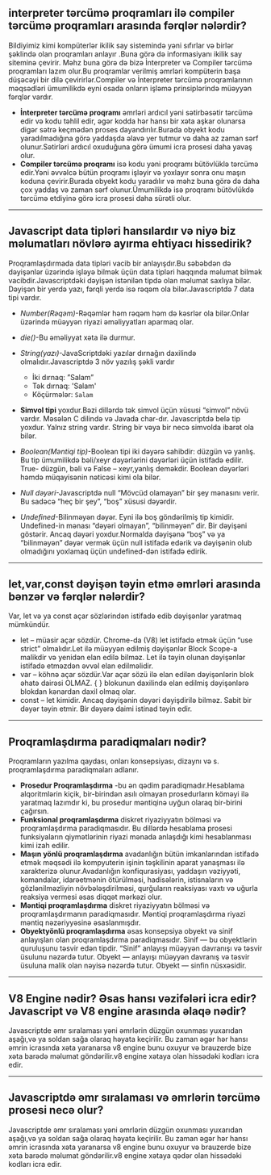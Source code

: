 ## interpreter tərcümə proqramları ilə compiler tərcümə proqramları arasında fərqlər nələrdir?
Bildiyimiz kimi kompüterlər ikilik say sistemində yəni sıfırlar və birlər şəklində olan proqramları  anlayır .Buna görə də informasiyanı ikilik say siteminə çevirir. Məhz buna görə də bizə İnterpreter və Compiler tərcümə proqramları lazım olur.Bu proqramlar verilmiş əmrləri kompüterin  başa düşəcəyi bir dilə çevirirlər.Compiler və İnterpreter tərcümə proqramlarının məqsədləri ümumilikdə eyni osada onların işləmə prinsiplərində müəyyən fərqlər vardır.
* __İnterpreter tərcümə proqramı__ əmrləri ardıcıl yəni sətirbəsətir tərcümə edir və kodu təhlil edir, əgər kodda hər hansı bir xəta aşkar olunarsa digər sətrə keçmədən proses dayandırılır.Burada obyekt kodu yaradılmadığına görə yaddaşda əlavə yer tutmur və daha az zaman sərf olunur.Sətirləri ardıcıl oxuduğuna görə ümumi icra prosesi daha yavaş olur.
* __Compiler tərcümə proqramı__ isə kodu yəni proqramı bütövlüklə tərcümə edir.Yəni əvvəlcə bütün proqramı işləyir və yoxlayır sonra onu maşın koduna çevirir.Burada obyekt kodu yaradılır və məhz buna görə də daha çox yaddaş və zaman sərf olunur.Ümumilikdə isə proqramı bütövlükdə tərcümə etdiyinə görə icra prosesi daha sürətli olur.


---


## Javascript data tipləri hansılardır və niyə biz məlumatları növlərə ayırma ehtiyacı hissedirik?
Proqramlaşdırmada data tipləri vacib bir anlayışdır.Bu səbəbdən də dəyişənlər üzərində işləyə bilmək üçün data tipləri haqqında məlumat bilmək vacibdir.Javascriptdəki dəyişən istənilən tipdə olan məlumat saxlıya bilər. Dəyişən bir yerdə yazı, fərqli yerdə isə rəqəm ola bilər.Javascriptdə 7 data tipi vardır.
* *Number(Rəqəm)*-Rəqəmlər həm rəqəm həm də kəsrlər ola bilər.Onlar üzərində müəyyən riyazi əməliyyatları aparmaq olar.
* *die()*-Bu əməliyyat xəta ilə durmur.
* *String(yazı)*-JavaScriptdəki yazılar dırnağın daxilində olmalıdır.Javascriptdə 3 növ yazılış şəkli vardır 
   *  İki dırnaq: ”Salam”
   *  Tək dırnaq: 'Salam'
   *  Köçürmələr: `Salam`

 * __Simvol tipi__ yoxdur.Bəzi dillərdə tək simvol üçün xüsusi “simvol” növü vardır. Məsələn C dilində və Javada char-dır. Javascriptdə belə tip yoxdur. Yalnız string vardır. String bir
vəya bir necə simvolda ibarət ola bilər.
 * *Boolean(Məntiqi tip)*-Boolean tipi iki dəyərə sahibdir: düzgün və yanlış. Bu tip ümumilikdə bəli/xeyr
dəyərlərini dəyərləri üçün istifadə edilir. True- düzgün, bəli   və False – xeyr,yanlış deməkdir. Boolean dəyərləri həmdə müqayisənin nəticəsi kimi ola bilər.
* *Null dəyəri*-Javascriptdə null “Mövcüd olamayan” bir şey mənasını verir. Bu sadəcə “heç bir şey”, “boş” xüsusi dəyərdir.
* *Undefined*-Bilinməyən dəyər. Eyni ilə boş göndərilmiş tip kimidir. Undefined-in mənası
“dəyəri olmayan”, “bilinməyən” dir. Bir dəyişəni göstərir. Ancaq dəyəri yoxdur.Normalda dəyişənə “boş” və ya “bilinməyən” dəyər vermək üçün null istifadə edərik və dəyişənin olub olmadığını yoxlamaq üçün undefined-dən istifadə edirik.


---
## let,var,const dəyişən təyin etmə əmrləri arasında bənzər və fərqlər nələrdir?
Var, let və ya const açar sözlərindən istifadə edib dəyişənlər yaratmaq
mümkündür.
* let – müasir açar sözdür. Chrome-da (V8) let istifadə etmək üçün “use strict” olmalıdır.Let ilə müəyyən edilmiş dəyişənlər Block Scope-a malikdir və yenidən elan edilə bilməz. 
Let ilə təyin olunan dəyişənlər istifadə etməzdən əvvəl elan edilməlidir.
* var – köhnə açar sözdür.Var açar sözü ilə elan edilən dəyişənlərin blok əhatə dairəsi OLMAZ.
{ } blokunun daxilində elan edilmiş dəyişənlərə blokdan kənardan daxil olmaq olar.
* const – let kimidir. Ancaq dəyişənin dəyəri dəyişdirilə bilməz.
Sabit bir dəyər təyin etmir. Bir dəyərə daimi istinad təyin edir.

---
## Proqramlaşdırma paradiqmaları nədir?
Proqramların yazılma qaydası, onları konsepsiyası, dizaynı və s. proqramlaşdırma paradiqmaları adlanır.
* __Prosedur Proqramlaşdırma__ -bu ən qədim paradiqmadır.Hesablama alqoritmlərin kiçik, bir-birindən asılı olmayan prosedurların köməyi ilə yaratmaq lazımdır ki, bu prosedur məntiqinə uyğun olaraq bir-birini çağırsın.
* __Funksional proqramlaşdırma__ diskret riyaziyyatın bölməsi və proqramlaşdırma paradiqmasıdır. Bu dillərdə hesablama prosesi funksiyaların qiymətlərinin riyazi mənada anlaşdığı kimi hesablanması kimi izah edilir.
* __Maşın yönlü proqramlaşdırma__ avadanlığın bütün imkanlarından istifadə etmək məqsədi ilə kompyuterin işinin təşkilinin aparat yanaşması ilə xarakterizə olunur.Avadanlığın konfiqurasiyası, yaddaşın vəziyyəti, komandalar, idarəetmənin ötürülməsi, hadisələrin, istisnaların və gözlənilməzliyin növbələşdirilməsi, qurğuların reaksiyası vaxtı və uğurla reaksiya vermesi əsas diqqət mərkəzi olur.
* __Məntiqi proqramlaşdırma__ diskret riyaziyyatın bölməsi və proqramlaşdırmanın paradiqmasıdır. Məntiqi proqramlaşdırma riyazi məntiq nəzəriyyəsinə əsaslanmışdır. 
* __Obyektyönlü proqramlaşdırma__  əsas konsepsiya obyekt və sinif anlayışları olan proqramlaşdırma paradiqmasıdır. Sinif — bu obyektlərin quruluşunu təsvir edən tipdir. “Sinif” anlayışı müəyyən davranışı və təsvir üsulunu nəzərdə tutur. Obyekt — anlayışı müəyyən davranış və təsvir üsuluna malik olan nəyisə nəzərdə tutur. Obyekt — sinfin nüsxəsidir.

---
## V8 Engine nədir? Əsas hansı vəzifələri icra edir? Javascript və V8 engine arasında əlaqə nədir?
Javascriptde əmr sıralaması yəni əmrlərin düzgün oxunması yuxarıdan aşağı,və ya soldan sağa olaraq həyata keçirilir.
Bu zaman əgər hər hansı əmrin icrasında xəta yaranarsa v8 engine bunu oxuyur və brauzerde bize xəta barədə məlumat göndərilir.v8 engine xətaya olan  hissədəki kodları icra edir.

 ---
 ## Javascriptdə əmr sıralaması və əmrlərin tərcümə prosesi necə olur?
 Javascriptde əmr sıralaması yəni əmrlərin düzgün oxunması yuxarıdan aşağı,və ya soldan sağa olaraq həyata keçirilir.
Bu zaman əgər hər hansı əmrin icrasında xəta yaranarsa v8 engine bunu oxuyur və brauzerde bize xəta barədə məlumat göndərilir.v8 engine xətaya qədər olan  hissədəki kodları icra edir.